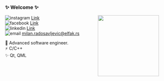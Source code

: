 ### ✨ Welcome ✨

<img align='right' src='https://user-images.githubusercontent.com/20605692/159986125-19c09742-0c57-4491-a33a-9a77530c1c0b.gif' width='200"'>

![instagram](https://user-images.githubusercontent.com/20605692/159986129-19c0bb91-00ae-4ad8-926d-b1b9423c3798.png) [Link](https://www.instagram.com/brtmln)<br />
![facebook](https://user-images.githubusercontent.com/20605692/159986130-58734ef4-827d-45c0-8951-7d53448f922d.png) [Link](https://www.facebook.com/brtmilan)<br />
![linkedin](https://user-images.githubusercontent.com/20605692/159986131-8a58cf56-8f9a-42b0-aa89-06d2f7e3dbd8.png) [Link](https://www.linkedin.com/in/milan-radosavljevi%C4%87-21b818217/)<br />
![email](https://user-images.githubusercontent.com/20605692/159986132-72e4cb45-3c09-4204-9302-9ddfcac5c4d7.png) milan.radosavljevic@elfak.rs <br />

🔭 Advanced software engineer. <br />
⚡ C/C++ <br />
✨ Qt, QML <br />
